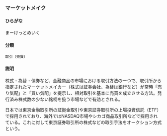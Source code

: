 <div style="display:none;">

## [あ行](securities-terms?id=あ行)
## [か行](securities-terms?id=か行)
## [さ行](securities-terms?id=さ行)
## [た行](securities-terms?id=た行)
## [な行](securities-terms?id=な行)
## [は行](securities-terms?id=は行)
## [ま行](securities-terms?id=ま行)

</div>

### マーケットメイク

#### ひらがな

まーけっとめいく

#### 分類

`取引（売買）`

#### 説明

株式・為替・債券など、金融商品の市場における取引方法の一つで、取引所から指定されたマーケットメイカー（株式は証券会社、為替は銀行など）が常時「売り気配」と「買い気配」を提示し、相対取引を基本に売買を成立させる方法。発行済み株式数の少ない銘柄を扱う市場などで有効とされる。
 
日本では東京金融取引所の証拠金取引や東京証券取引所の上場投資信託（ETF）で採用されており、海外ではNASDAQ市場やシカゴ商品取引所などで採用されている。これに対して東京証券取引所の株式などの取引手法をオークション方式という。

<div style="display:none;">

## [や行](securities-terms?id=や行)
## [ら行](securities-terms?id=ら行)
## [わ行](securities-terms?id=わ行)
## [英数字・記号](securities-terms?id=英数字・記号)

</div>

